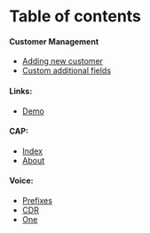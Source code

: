 Table of contents
=================

#### Customer Management
* [Adding new customer](customer_management/add_new_customer/add_new_customer.md)
* [Custom additional fields](customer_management/customer_additional_fields/customer_additional_fields.md)
 
#### Links:
* [Demo](demo.md)

#### CAP:
* [Index](cap/index.md)
* [About](cap/about.md)

#### Voice:
* [Prefixes](voice/prefixes.md)
* [CDR](voice/cdr.md)
* [One](voice/one.md)